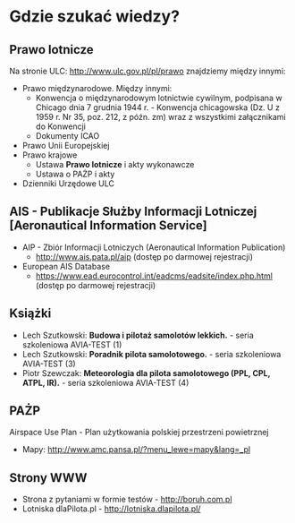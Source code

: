 # Gdzie szukać wiedzy?

## Prawo lotnicze
Na stronie ULC: http://www.ulc.gov.pl/pl/prawo znajdziemy między innymi:

* Prawo międzynarodowe. Między innymi:
  * Konwencja o międzynarodowym lotnictwie cywilnym, podpisana w Chicago dnia 7 grudnia 1944 r. - Konwencja chicagowska (Dz. U z 1959 r. Nr 35, poz. 212, z późn. zm) wraz z wszystkimi załącznikami do Konwencji
  * Dokumenty ICAO
* Prawo Unii Europejskiej
* Prawo krajowe
  * Ustawa **Prawo lotnicze** i akty wykonawcze
  * Ustawa o PAŻP i akty
* Dzienniki Urzędowe ULC

## AIS - Publikacje Służby Informacji Lotniczej  [Aeronautical Information Service]
* AIP - Zbiór Informacji Lotniczych (Aeronautical Information Publication)
  * http://www.ais.pata.pl/aip (dostęp po darmowej rejestracji)
* European AIS Database
  * https://www.ead.eurocontrol.int/eadcms/eadsite/index.php.html (dostęp po darmowej rejestracji)


## Książki
* Lech Szutkowski: __Budowa i pilotaż samolotów lekkich.__ - seria szkoleniowa AVIA-TEST (1)
* Lech Szutkowski: __Poradnik pilota samolotowego.__ - seria szkoleniowa AVIA-TEST (3)
* Piotr Szewczak: __Meteorologia dla pilota samolotowego (PPL, CPL, ATPL, IR).__ - seria szkoleniowa AVIA-TEST (4)

## PAŻP
Airspace Use Plan - Plan użytkowania polskiej przestrzeni powietrznej
* Mapy: http://www.amc.pansa.pl/?menu_lewe=mapy&lang=_pl

## Strony WWW
* Strona z pytaniami w formie testów - http://boruh.com.pl
* Lotniska dlaPilota.pl - http://lotniska.dlapilota.pl/
